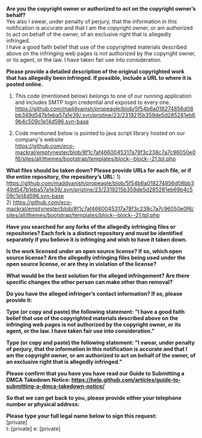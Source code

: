 **Are you the copyright owner or authorized to act on the copyright owner’s behalf?**  
Yes also I swear, under penalty of perjury, that the information in this notification is accurate and that I am the copyright owner, or am authorized to act on behalf of the owner, of an exclusive right that is allegedly infringed.  
I have a good faith belief that use of the copyrighted materials described above on the infringing web pages is not authorized by the copyright owner, or its agent, or the law. I have taken fair use into consideration.

**Please provide a detailed description of the original copyrighted work that has allegedly been infringed. If possible, include a URL to where it is posted online.**  
1) This code (mentioned below) belongs to one of our running application and includes SMTP login credential and exposed to every one.  
https://github.com/maddyanish/propeagle/blob/5f54b6a018274856d08bb349d547b1eba57a1e39/.svn/pristine/23/2319215b359de5d285281eb69b4c509c1e14d596.svn-base

2) Code mentioned below is pointed to java script library hosted on our company's website  
https://github.com/eco-mackral/emptynester/blob/8f1c7af4660045317a78f3c238c7a7c96050e0f6/sites/all/themes/bootstrap/templates/block--block--21.tpl.php

**What files should be taken down? Please provide URLs for each file, or if the entire repository, the repository’s URL:**
1)
https://github.com/maddyanish/propeagle/blob/5f54b6a018274856d08bb349d547b1eba57a1e39/.svn/pristine/23/2319215b359de5d285281eb69b4c509c1e14d596.svn-base  
2)
https://github.com/eco-mackral/emptynester/blob/8f1c7af4660045317a78f3c238c7a7c96050e0f6/sites/all/themes/bootstrap/templates/block--block--21.tpl.php

**Have you searched for any forks of the allegedly infringing files or repositories? Each fork is a distinct repository and must be identified separately if you believe it is infringing and wish to have it taken down.**

**Is the work licensed under an open source license? If so, which open source license? Are the allegedly infringing files being used under the open source license, or are they in violation of the license?**

**What would be the best solution for the alleged infringement? Are there specific changes the other person can make other than removal?**

**Do you have the alleged infringer’s contact information? If so, please provide it:**

**Type (or copy and paste) the following statement: "I have a good faith belief that use of the copyrighted materials described above on the infringing web pages is not authorized by the copyright owner, or its agent, or the law. I have taken fair use into consideration."**

**Type (or copy and paste) the following statement: "I swear, under penalty of perjury, that the information in this notification is accurate and that I am the copyright owner, or am authorized to act on behalf of the owner, of an exclusive right that is allegedly infringed."**

**Please confirm that you have you have read our Guide to Submitting a DMCA Takedown Notice: https://help.github.com/articles/guide-to-submitting-a-dmca-takedown-notice/**

**So that we can get back to you, please provide either your telephone number or physical address:**

**Please type your full legal name below to sign this request:**  
[private]  
t: [private] e: [private]
